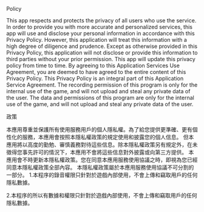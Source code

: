 Policy

This app respects and protects the privacy of all users who use the service. In order to provide you with more accurate and personalized services, this app will use and disclose your personal information in accordance with this Privacy Policy.
However, this application will treat this information with a high degree of diligence and prudence. Except as otherwise provided in this Privacy Policy, this application will not disclose or provide this information to third parties without your prior permission.
This app will update this privacy policy from time to time. By agreeing to this Application Services Use Agreement, you are deemed to have agreed to the entire content of this Privacy Policy.
This Privacy Policy is an integral part of this Application Service Agreement.
The recording permission of this program is only for the internal use of the game, and will not upload and steal any private data of the user.
The data and permissions of this program are only for the internal use of the game, and will not upload and steal any private data of the user.

政策

本應用尊重並保護所有使用服務用戶的個人隱私權。為了給您提供更準確、更有個性化的服務，本應用會​​按照本隱私權政策的規定使用和披露您的個人信息。
但本應用將以高度的勤勉、審慎義務對待這些信息。除本隱私權政策另有規定外，在未徵得您事先許可的情況下，本應用不會將這些信息對外披露或向第三方提供。
本應用會不時更新本隱私權政策。您在同意本應用服務使用協議之時，即視為您已經同意本隱私權政策全部內容。
本隱私權政策屬於本應用服務使用協議不可分割的一部分。
1.本程序的錄音權限只針對於遊戲內部使用，不會上傳和竊取用戶的任何隱私數據。

2.本程序的所以有數據和權限只針對於遊戲內部使用，不會上傳和竊取用戶的任何隱私數據。
